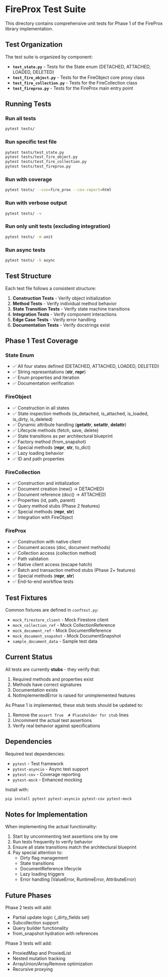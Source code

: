 # FireProx Test Suite

This directory contains comprehensive unit tests for Phase 1 of the FireProx library implementation.

## Test Organization

The test suite is organized by component:

- **`test_state.py`** - Tests for the State enum (DETACHED, ATTACHED, LOADED, DELETED)
- **`test_fire_object.py`** - Tests for the FireObject core proxy class
- **`test_fire_collection.py`** - Tests for the FireCollection class
- **`test_fireprox.py`** - Tests for the FireProx main entry point

## Running Tests

### Run all tests
```bash
pytest tests/
```

### Run specific test file
```bash
pytest tests/test_state.py
pytest tests/test_fire_object.py
pytest tests/test_fire_collection.py
pytest tests/test_fireprox.py
```

### Run with coverage
```bash
pytest tests/ --cov=fire_prox --cov-report=html
```

### Run with verbose output
```bash
pytest tests/ -v
```

### Run only unit tests (excluding integration)
```bash
pytest tests/ -m unit
```

### Run async tests
```bash
pytest tests/ -k async
```

## Test Structure

Each test file follows a consistent structure:

1. **Construction Tests** - Verify object initialization
2. **Method Tests** - Verify individual method behavior
3. **State Transition Tests** - Verify state machine transitions
4. **Integration Tests** - Verify component interactions
5. **Edge Case Tests** - Verify error handling
6. **Documentation Tests** - Verify docstrings exist

## Phase 1 Test Coverage

### State Enum
- ✅ All four states defined (DETACHED, ATTACHED, LOADED, DELETED)
- ✅ String representations (__str__, __repr__)
- ✅ Enum properties and iteration
- ✅ Documentation verification

### FireObject
- ✅ Construction in all states
- ✅ State inspection methods (is_detached, is_attached, is_loaded, is_dirty, is_deleted)
- ✅ Dynamic attribute handling (__getattr__, __setattr__, __delattr__)
- ✅ Lifecycle methods (fetch, save, delete)
- ✅ State transitions as per architectural blueprint
- ✅ Factory method (from_snapshot)
- ✅ Special methods (__repr__, __str__, to_dict)
- ✅ Lazy loading behavior
- ✅ ID and path properties

### FireCollection
- ✅ Construction and initialization
- ✅ Document creation (new() -> DETACHED)
- ✅ Document reference (doc() -> ATTACHED)
- ✅ Properties (id, path, parent)
- ✅ Query method stubs (Phase 2 features)
- ✅ Special methods (__repr__, __str__)
- ✅ Integration with FireObject

### FireProx
- ✅ Construction with native client
- ✅ Document access (doc, document methods)
- ✅ Collection access (collection method)
- ✅ Path validation
- ✅ Native client access (escape hatch)
- ✅ Batch and transaction method stubs (Phase 2+ features)
- ✅ Special methods (__repr__, __str__)
- ✅ End-to-end workflow tests

## Test Fixtures

Common fixtures are defined in `conftest.py`:

- `mock_firestore_client` - Mock Firestore client
- `mock_collection_ref` - Mock CollectionReference
- `mock_document_ref` - Mock DocumentReference
- `mock_document_snapshot` - Mock DocumentSnapshot
- `sample_document_data` - Sample test data

## Current Status

All tests are currently **stubs** - they verify that:
1. Required methods and properties exist
2. Methods have correct signatures
3. Documentation exists
4. NotImplementedError is raised for unimplemented features

As Phase 1 is implemented, these stub tests should be updated to:
1. Remove the `assert True  # Placeholder for stub` lines
2. Uncomment the actual test assertions
3. Verify real behavior against specifications

## Dependencies

Required test dependencies:
- `pytest` - Test framework
- `pytest-asyncio` - Async test support
- `pytest-cov` - Coverage reporting
- `pytest-mock` - Enhanced mocking

Install with:
```bash
pip install pytest pytest-asyncio pytest-cov pytest-mock
```

## Notes for Implementation

When implementing the actual functionality:

1. Start by uncommenting test assertions one by one
2. Run tests frequently to verify behavior
3. Ensure all state transitions match the architectural blueprint
4. Pay special attention to:
   - Dirty flag management
   - State transitions
   - DocumentReference lifecycle
   - Lazy loading triggers
   - Error handling (ValueError, RuntimeError, AttributeError)

## Future Phases

Phase 2 tests will add:
- Partial update logic (_dirty_fields set)
- Subcollection support
- Query builder functionality
- from_snapshot hydration with references

Phase 3 tests will add:
- ProxiedMap and ProxiedList
- Nested mutation tracking
- ArrayUnion/ArrayRemove optimization
- Recursive proxying
